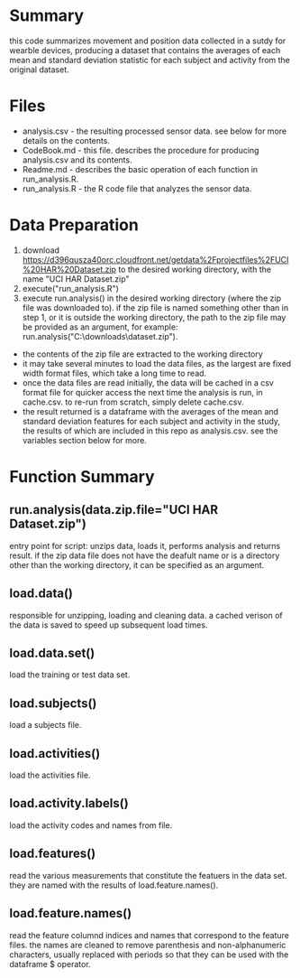 # Summary
this code summarizes movement and position data collected in a sutdy for wearble devices, producing a dataset that contains the averages of each mean and standard deviation statistic for each subject and activity from the original dataset.

# Files
* analysis.csv - the resulting processed sensor data. see below for more details on the contents.
* CodeBook.md - this file. describes the procedure for producing analysis.csv and its contents.
* Readme.md - describes the basic operation of each function in run_analysis.R.
* run_analysis.R - the R code file that analyzes the sensor data.

# Data Preparation
1. download https://d396qusza40orc.cloudfront.net/getdata%2Fprojectfiles%2FUCI%20HAR%20Dataset.zip to the desired working directory, with the name "UCI HAR Dataset.zip"
2. execute("run_analysis.R")
3. execute run.analysis() in the desired working directory (where the zip file was downloaded to). if the zip file is named something other than in step 1, or it is outside the working directory, the path to the zip file may be provided as an argument, for example: run.analysis("C:\downloads\dataset.zip").
  * the contents of the zip file are extracted to the working directory
  * it may take several minutes to load the data files, as the largest are fixed width format files, which take a long time to read.
  * once the data files are read initially, the data will be cached in a csv format file for quicker access the next time the analysis is run, in cache.csv. to re-run from scratch, simply delete cache.csv.
  * the result returned is a dataframe with the averages of the mean and standard deviation features for each subject and activity in the study, the results of which are included in this repo as analysis.csv. see the variables section below for more.

# Function Summary
## run.analysis(data.zip.file="UCI HAR Dataset.zip")
entry point for script: unzips data, loads it, performs analysis and returns result.
if the zip data file does not have the deafult name or is a directory other than the working directory, it can be specified as an argument.

## load.data()
responsible for unzipping, loading and cleaning data. a cached verison of the data is saved to speed up subsequent load times.

## load.data.set()
load the training or test data set.

## load.subjects()
load a subjects file.

## load.activities()
load the activities file.

## load.activity.labels()
load the activity codes and names from file.

## load.features()
read the various measurements that constitute the featuers in the data set. they are named with the results of load.feature.names().

## load.feature.names()
read the feature columnd indices and names that correspond to the feature files. the names are cleaned to remove parenthesis and non-alphanumeric characters, usually replaced with periods so that they can be used with the dataframe $ operator.
